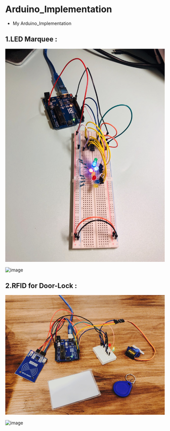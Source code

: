 # Arduino_Implementation

- My Arduino_Implementation


## 1.LED Marquee :

![image](result/Image/Chp8_LED_74HC595.jpg)

![image](result/GIF/LED/Chp9_LED.gif)


## 2.RFID for Door-Lock :

![image](result/Image/RFID_DoorLock.jpg)

![image](result/GIF/RFID/10MB_20200905.gif)





